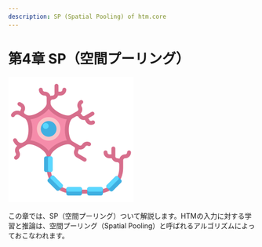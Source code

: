 ```yaml
---
description: SP (Spatial Pooling) of htm.core
---
```


# 第4章 SP（空間プーリング）

![Capter-4](../.gitbook/assets/neuron.png)

この章では、SP（空間プーリング）ついて解説します。HTMの入力に対する学習と推論は、空間プーリング（Spatial Pooling）と呼ばれるアルゴリズムによっておこなわれます。

